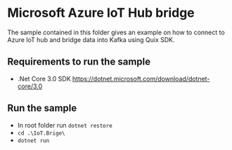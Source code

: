 # Microsoft Azure IoT Hub bridge
The sample contained in this folder gives an example on how to connect to Azure IoT hub and bridge data into Kafka using Quix SDK.

## Requirements to run the sample
- .Net Core 3.0 SDK https://dotnet.microsoft.com/download/dotnet-core/3.0

## Run the sample
- In root folder run `dotnet restore`
- `cd .\IoT.Brige\`
- `dotnet run`

